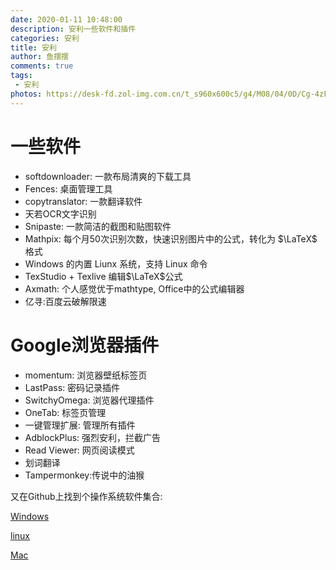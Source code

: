 ```yaml
---
date: 2020-01-11 10:48:00
description: 安利一些软件和插件
categories: 安利
title: 安利
author: 鱼摆摆
comments: true
tags: 
 - 安利
photos: https://desk-fd.zol-img.com.cn/t_s960x600c5/g4/M08/04/0D/Cg-4zFVsCAKIA_Y2AEnXxJVr-WQAAXhsQC0hVIASdfc742.jpg
---
```


# 一些软件

- softdownloader: 一款布局清爽的下载工具
- Fences: 桌面管理工具
- copytranslator: 一款翻译软件
- 天若OCR文字识别
- Snipaste: 一款简洁的截图和贴图软件
- Mathpix: 每个月50次识别次数，快速识别图片中的公式，转化为 $\LaTeX$ 格式
-  Windows 的内置 Liunx 系统，支持 Linux 命令
-  TexStudio + Texlive 编辑$\LaTeX$公式
-  Axmath: 个人感觉优于mathtype, Office中的公式编辑器
-  亿寻:百度云破解限速

# Google浏览器插件

- momentum: 浏览器壁纸标签页
- LastPass: 密码记录插件
- SwitchyOmega: 浏览器代理插件
- OneTab: 标签页管理
- 一键管理扩展: 管理所有插件
- AdblockPlus: 强烈安利，拦截广告
- Read Viewer: 网页阅读模式
- 划词翻译
- Tampermonkey:传说中的油猴



又在Github上找到个操作系统软件集合:

[Windows](https://github.com/Awesome-Windows/Awesome/blob/master/README-cn.md)

[linux](https://github.com/luong-komorebi/Awesome-Linux-Software/blob/master/README_zh-CN.md)

[Mac](https://github.com/jaywcjlove/awesome-mac/blob/master/README-zh.md)



